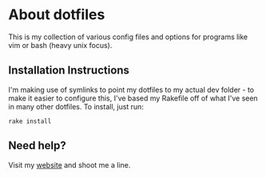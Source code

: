 # About dotfiles

This is my collection of various config files and options for programs like vim
or bash (heavy unix focus).

## Installation Instructions

I'm making use of symlinks to point my dotfiles to my actual dev folder - to
make it easier to configure this, I've based my Rakefile off of what I've seen
in many other dotfiles. To install, just run:

    rake install

## Need help?

Visit my [website](http://mohundro.com/blog) and shoot me a line.
